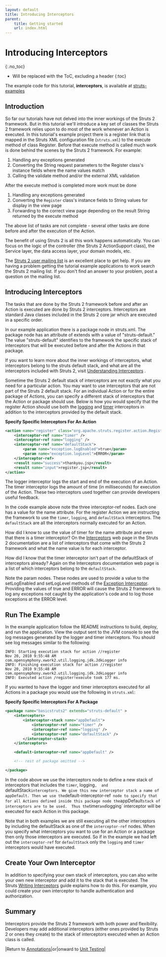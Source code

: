 ```yaml
---
layout: default
title: Introducing Interceptors
parent:
    title: Getting started
    url: index.html
---
```


# Introducing Interceptors
{:.no_toc}

* Will be replaced with the ToC, excluding a header
{:toc}

The example code for this tutorial, **interceptors**, is available at [struts-examples](https://github.com/apache/struts-examples)

## Introduction

So far our tutorials have not delved into the inner workings of the Struts 2 framework. But in this tutorial we'll 
introduce a key set of classes the Struts 2 framework relies upon to do most of the work whenever an Action is executed. 
In this tutorial's example project there is a register link that is mapped in the Struts XML configuration file (`struts.xml`) 
to the execute method of class Register. Before that execute method is called much work is done behind the scenes 
by the Struts 2 framework. For example:

1. Handling any exceptions generated
2. Converting the String request parameters to the Register class's instance fields where the name values match
3. Calling the validate method and/or the external XML validation

After the execute method is completed more work must be done

1. Handling any exceptions generated
2. Converting the `Register` class's instance fields to String values for display in the view page
3. Forwarding to the correct view page depending on the result String returned by the execute method

The above list of tasks are not complete - several other tasks are done before and after the execution of the Action.

The benefit of using Struts 2 is all this work happens automatically. You can focus on the logic of the controller 
(the Struts 2 ActionSupport class), the Service layer, the data access layer, your domain models, etc.

The [Struts 2 user mailing list](http://struts.apache.org/mail.html) is an excellent place to get help. If you are 
having a problem getting the tutorial example applications to work search the Struts 2 mailing list. If you don't find 
an answer to your problem, post a question on the mailing list.

## Introducing Interceptors

The tasks that are done by the Struts 2 framework before and after an Action is executed are done by Struts 2 interceptors. 
Interceptors are standard Java classes included in the Struts 2 core jar which are executed in a specific order.

In our example application there is a package node in struts.xml. The package node has an attribute of extends with 
a value of "struts-default." The value "struts-default" identifies to the framework the specific stack of interceptors 
that will be executed before and after the Actions in that package.

If you want to learn more about the inner workings of interceptors, what interceptors belong to the struts default stack, 
and what are all the interceptors included with Struts 2, visit [Understanding Interceptors](../core-developers/interceptors.html) .

Sometime the Struts 2 default stack of interceptors are not exactly what you need for a particular action. You may want 
to use interceptors that are not part of the Struts 2 default stack. For an individual Action or for the entire 
package of Actions, you can specify a different stack of interceptors that the Action or package should use. Below is 
how you would specify that the register Action should use both the [logging](../core-developers/logging-interceptor.html) 
and [timer](../core-developers/timer-interceptor.html) interceptors in addition to the interceptors provided by the default stack.

**Specify Specific Interceptors For An Action**

```xml
<action name="register" class="org.apache.struts.register.action.Register" method="execute">
    <interceptor-ref name="timer" />
    <interceptor-ref name="logging" />
    <interceptor-ref name="defaultStack">
        <param name="exception.logEnabled">true</param>
        <param name="exception.logLevel">ERROR</param>
    </interceptor-ref>
    <result name="success">thankyou.jsp</result>
    <result name="input">register.jsp</result>
</action>
```

The logger interceptor logs the start and end of the execution of an Action. The timer interceptor logs the amount 
of time (in milliseconds) for execution of the Action. These two interceptors used together can provide developers 
useful feedback.

In the code example above note the three interceptor-ref nodes. Each one has a value for the name attribute. For the register 
Action we are instructing the framework to use the `timer`, `logging`, and `defaultStack` interceptors. The `defaultStack` 
are all the interceptors normally executed for an Action.

How did I know to use the value of timer for the name attribute and even that there is a timer interceptor? 
On the [Interceptors](../core-developers/interceptors.html) web page in the Struts 2 documentation are a list of interceptors 
that come with the Struts 2 framework and what the name value is for each interceptor.

How did I know that the timer interceptor isn't part of the defaultStack of interceptors already? Again on the Interceptors 
documentation web page is a list of which interceptors belong to the `defaultStack`.

Note the param nodes. These nodes are used to provide a value to the setLogEnabled and setLogLevel methods 
of the [Exception Interceptor](../core-developers/exception-interceptor.html). Providing the values of true and ERROR 
will cause the Struts 2 framework to log any exceptions not caught by the application's code and to log those exceptions 
at the ERROR level.

## Run The Example

In the example application follow the README instructions to build, deploy, and run the application. View the output 
sent to the JVM console to see the log messages generated by the logger and timer interceptors. You should see log messages 
similar to the following:

```
INFO: Starting execution stack for action //register
Nov 20, 2010 9:55:48 AM com.opensymphony.xwork2.util.logging.jdk.JdkLogger info
INFO: Finishing execution stack for action //register
Nov 20, 2010 9:55:48 AM com.opensymphony.xwork2.util.logging.jdk.JdkLogger info
INFO: Executed action /register!execute took 177 ms.
```

If you wanted to have the logger and timer interceptors executed for all Actions in a package you would use 
the following in `struts.xml`:

**Specify Specific Interceptors For A Package**

```xml
<package name="basicstruts2" extends="struts-default" > 
    <interceptors> 
        <interceptor-stack name="appDefault"> 
            <interceptor-ref name="timer" /> 
            <interceptor-ref name="logging" /> 
            <interceptor-ref name="defaultStack" /> 
        </interceptor-stack> 
    </interceptors>          

    <default-interceptor-ref name="appDefault" /> 

    <!-- rest of package omitted --> 

</package> 
```

In the code above we use the interceptors node to define a new stack of interceptors that includes the `timer`, logging`, 
and `defaultStack` interceptors. We give this new interceptor stack a name of appDefault. Then we use the `default-interceptor-ref` 
node to specify that for all Actions defined inside this package node the `appDefault` stack of interceptors are to be used. 
Thus the `timer` and `logging` interceptor will be executed for each Action in this package.

Note that in both examples we are still executing all the other interceptors by including the defaultStack as one 
of the `interceptor-ref` nodes. When you specify what interceptors you want to use for an Action or a package then only 
those interceptors are executed. So if in the example we had left out the `interceptor-ref` for `defaultStack` only 
the `logging` and `timer` interceptors would have executed.

## Create Your Own Interceptor

In addition to specifying your own stack of interceptors, you can also write your own new interceptor and add it to 
the stack that is executed. The Struts [Writing Interceptors](../core-developers/writing-interceptors.html) guide explains 
how to do this. For example, you could create your own interceptor to handle authentication and authorization.

## Summary

Interceptors provide the Struts 2 framework with both power and flexibility. Developers may add additional interceptors 
(either ones provided by Struts 2 or ones they create) to the stack of interceptors executed when an Action class is called.

|Return to [Annotations](annotations.html)|or|onward to [Unit Testing](unit-testing.html)|
